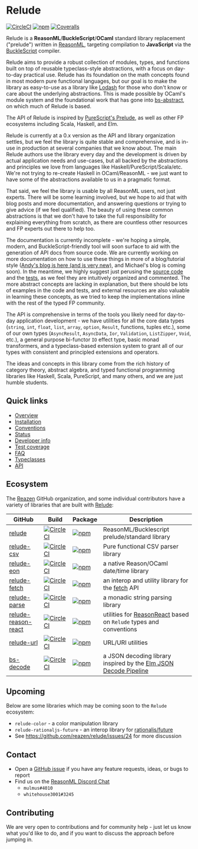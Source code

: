 # Relude

[![CircleCI](https://img.shields.io/circleci/project/github/reazen/relude/master.svg)](https://circleci.com/gh/reazen/relude)
[![npm](https://img.shields.io/npm/v/relude.svg)](https://www.npmjs.com/package/relude)
[![Coveralls](https://img.shields.io/coveralls/github/reazen/relude.svg)](https://coveralls.io/github/reazen/relude)

Relude is a **ReasonML**/**BuckleScript**/**OCaml** standard library
replacement ("prelude") written in [ReasonML](https://reasonml.github.io/),
targeting compilation to **JavaScript** via the
[BuckleScript](https://bucklescript.github.io/) compiler.

Relude aims to provide a robust collection of modules, types, and functions
built on top of reusable typeclass-style abstractions, with a focus on
day-to-day practical use. Relude has its foundation on the math concepts
found in most modern pure functional languages, but our goal is to make the
library as easy-to-use as a library like [Lodash](https://lodash.com/docs)
for those who don't know or care about the underlying abstractions. This is
made possible by OCaml's module system and the foundational work that has
gone into [bs-abstract](https://github.com/Risto-Stevcev/bs-abstract), on
which much of Relude is based.

The API of Relude is inspired by [PureScript's Prelude](https://pursuit.purescript.org/packages/purescript-prelude), as well as other FP ecosystems including Scala, Haskell, and Elm.

Relude is currently at a 0.x version as the API and library organization
settles, but we feel the library is quite stable and comprehensive, and is
in-use in production at several companies that we know about. The main Relude
authors use the library every day and the development is driven by actual
application needs and use-cases, but all backed by the abstractions and
principles we love from languages like Haskell/PureScript/Scala/etc. We're
not trying to re-create Haskell in OCaml/ReasonML - we just want to have some
of the abstractions available to us in a pragmatic format.

That said, we feel the library is usable by all ReasonML users, not just
experts. There will be some learning involved, but we hope to aid that with
blog posts and more documentation, and answering questions or trying to give
advice (if we feel qualified). The beauty of using these common abstractions
is that we don't have to take the full responsibility for explaining
everything from scratch, as there are countless other resources and FP
experts out there to help too.

The documentation is currently incomplete - we're hoping a simple, modern,
and BuckleScript-friendly tool will soon surface to aid with the generation
of API docs from source code. We are currently working on more documentation
on how to use these things in more of a blog/tutorial style ([Andy's blog is
here (and is very new)](https://andywhite.xyz/posts), and Michael's blog is
coming soon). In the meantime, we highly suggest just perusing the [source
code](https://github.com/reazen/relude/tree/master/src) and the
[tests](https://github.com/reazen/relude/tree/master/__tests__), as we feel
they are intuitively organized and commented. The more abstract concepts
are lacking in explanation, but there should be lots of examples in
the code and tests, and external resources are also valuable in learning
these concepts, as we tried to keep the implementations inline with the rest
of the typed FP community.

The API is comprehensive in terms of the tools you likely need for day-to-day
application development - we have utilities for all the core data types
(`string`, `int`, `float`, `list`, `array`, `option`, `Result`, functions,
tuples etc.), some of our own types (`AsyncResult`, `AsyncData`, `Ior`,
`Validation`, `ListZipper`, `Void`, etc.), a general purpose bi-functor `IO`
effect type, basic monad transformers, and a typeclass-based extension system
to grant all of our types with consistent and principled extensions and
operators.

The ideas and concepts in this library come from the rich history of category
theory, abstract algebra, and typed functional programming libraries like
Haskell, Scala, PureScript, and many others, and we are just humble students.

## Quick links

- [Overview](Overview.md)
- [Installation](Installation.md)
- [Conventions](Conventions.md)
- [Status](Status.md)
- [Developer info](Developers.md)
- [Test coverage](https://reazen.github.io/relude/coverage/lcov-report/index.html)
- [FAQ](FAQ.md)
- [Typeclasses](typeclasses/Introduction.md)
- [API](api/Introduction.md)

## Ecosystem

The [Reazen](https://github.com/reazen) GitHub organization, and some individual contributors have a variety of libraries that are built with [Relude](https://github.com/reazen/relude):

|GitHub|Build|Package|Description|
|-------|-----|-------|-----------|
|[relude](https://github.com/reazen/relude)|[![CircleCI](https://img.shields.io/circleci/project/github/reazen/relude/master.svg)](https://circleci.com/gh/reazen/relude)|[![npm](https://img.shields.io/npm/v/relude.svg)](https://www.npmjs.com/package/relude)|ReasonML/Bucklescript prelude/standard library|
|[relude-csv](https://github.com/reazen/relude-csv)|[![CircleCI](https://img.shields.io/circleci/project/github/reazen/relude-csv/master.svg)](https://circleci.com/gh/reazen/relude-csv)|[![npm](https://img.shields.io/npm/v/relude-csv.svg)](https://www.npmjs.com/package/relude-csv)|Pure functional CSV parser library|
|[relude-eon](https://github.com/reazen/relude-eon)|[![CircleCI](https://img.shields.io/circleci/project/github/reazen/relude-eon/master.svg)](https://circleci.com/gh/reazen/relude-eon)|[![npm](https://img.shields.io/npm/v/relude-eon.svg)](https://www.npmjs.com/package/relude-eon)|a native Reason/OCaml date/time library|
|[relude-fetch](https://github.com/reazen/relude-fetch)|[![CircleCI](https://img.shields.io/circleci/project/github/reazen/relude-fetch/master.svg)](https://circleci.com/gh/reazen/relude-fetch)|[![npm](https://img.shields.io/npm/v/relude-fetch.svg)](https://www.npmjs.com/package/relude-fetch)|an interop and utility library for the [fetch](https://developer.mozilla.org/en-US/docs/Web/API/Fetch_API) API|
|[relude-parse](https://github.com/reazen/relude-parse)|[![CircleCI](https://img.shields.io/circleci/project/github/reazen/relude-parse/master.svg)](https://circleci.com/gh/reazen/relude-parse)|[![npm](https://img.shields.io/npm/v/relude-parse.svg)](https://www.npmjs.com/package/relude-parse)|a monadic string parsing library|
|[relude-reason-react](https://github.com/reazen/relude-reason-react)|[![CircleCI](https://img.shields.io/circleci/project/github/reazen/relude-reason-react/master.svg)](https://circleci.com/gh/reazen/relude-reason-react)|[![npm](https://img.shields.io/npm/v/relude-reason-react.svg)](https://www.npmjs.com/package/relude-reason-react)|utilities for [ReasonReact](https://reasonml.github.io/reason-react) based on `Relude` types and conventions|
|[relude-url](https://github.com/reazen/relude-url)|[![CircleCI](https://img.shields.io/circleci/project/github/reazen/relude-url/master.svg)](https://circleci.com/gh/reazen/relude-url)|[![npm](https://img.shields.io/npm/v/relude-url.svg)](https://www.npmjs.com/package/relude-url)|URL/URI utilities|
|[bs-decode](https://github.com/mlms13/bs-decode)|[![CircleCI](https://img.shields.io/circleci/project/github/mlms13/bs-decode/master.svg)](https://circleci.com/gh/mlms13/bs-decode)|[![npm](https://img.shields.io/npm/v/bs-decode.svg)](https://www.npmjs.com/package/bs-decode)|a JSON decoding library inspired by the [Elm JSON Decode Pipeline](https://package.elm-lang.org/packages/NoRedInk/elm-decode-pipeline/latest/)|

## Upcoming

Below are some libraries which may be coming soon to the `Relude` ecosystem:

- `relude-color` - a color manipulation library
- `relude-rationaljs-future` - an interop library for [rationaljs/future](https://github.com/RationalJS/future)
- See https://github.com/reazen/relude/issues/24 for more discussion

## Contact

- Open a [GitHub issue](https://github.com/reazen/relude/issues) if you have any feature requests, ideas, or bugs to report
- Find us on the [ReasonML Discord Chat](https://discordapp.com/channels/235176658175262720/235176658175262720)
    - `mulmus#4010`
    - `whitehouse3001#3245`

## Contributing

We are very open to contributions and for community help - just let us know
what you'd like to do, and if you want to discuss the approach before jumping
in.